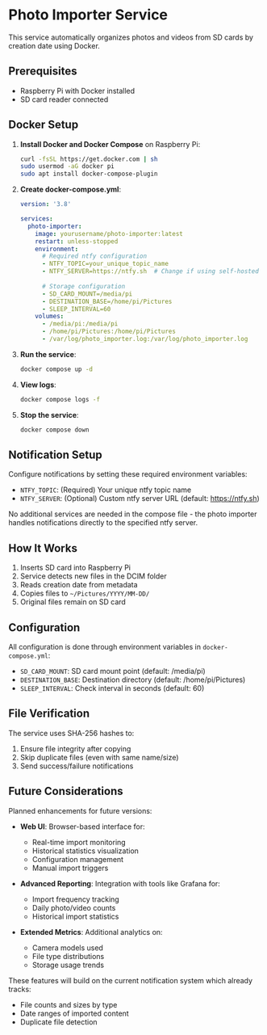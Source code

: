 # Photo Importer Service

This service automatically organizes photos and videos from SD cards by creation date using Docker.

## Prerequisites

- Raspberry Pi with Docker installed
- SD card reader connected

## Docker Setup

1. **Install Docker and Docker Compose** on Raspberry Pi:
   ```bash
   curl -fsSL https://get.docker.com | sh
   sudo usermod -aG docker pi
   sudo apt install docker-compose-plugin
   ```

2. **Create docker-compose.yml**:
   ```yaml
   version: '3.8'

   services:
     photo-importer:
       image: yourusername/photo-importer:latest
       restart: unless-stopped
       environment:
         # Required ntfy configuration
         - NTFY_TOPIC=your_unique_topic_name
         - NTFY_SERVER=https://ntfy.sh  # Change if using self-hosted server
         
         # Storage configuration
         - SD_CARD_MOUNT=/media/pi
         - DESTINATION_BASE=/home/pi/Pictures
         - SLEEP_INTERVAL=60
       volumes:
         - /media/pi:/media/pi
         - /home/pi/Pictures:/home/pi/Pictures
         - /var/log/photo_importer.log:/var/log/photo_importer.log
   ```

3. **Run the service**:
   ```bash
   docker compose up -d
   ```

4. **View logs**:
   ```bash
   docker compose logs -f
   ```

5. **Stop the service**:
   ```bash
   docker compose down
   ```

## Notification Setup

Configure notifications by setting these required environment variables:

- `NTFY_TOPIC`: (Required) Your unique ntfy topic name
- `NTFY_SERVER`: (Optional) Custom ntfy server URL (default: https://ntfy.sh)

No additional services are needed in the compose file - the photo importer handles notifications directly to the specified ntfy server.

## How It Works

1. Inserts SD card into Raspberry Pi
2. Service detects new files in the DCIM folder
3. Reads creation date from metadata
4. Copies files to `~/Pictures/YYYY/MM-DD/`
5. Original files remain on SD card

## Configuration

All configuration is done through environment variables in `docker-compose.yml`:

- `SD_CARD_MOUNT`: SD card mount point (default: /media/pi)
- `DESTINATION_BASE`: Destination directory (default: /home/pi/Pictures)
- `SLEEP_INTERVAL`: Check interval in seconds (default: 60)

## File Verification

The service uses SHA-256 hashes to:
1. Ensure file integrity after copying
2. Skip duplicate files (even with same name/size)
3. Send success/failure notifications

## Future Considerations

Planned enhancements for future versions:

- **Web UI**: Browser-based interface for:
  - Real-time import monitoring
  - Historical statistics visualization
  - Configuration management
  - Manual import triggers

- **Advanced Reporting**: Integration with tools like Grafana for:
  - Import frequency tracking
  - Daily photo/video counts
  - Historical import statistics

- **Extended Metrics**: Additional analytics on:
  - Camera models used
  - File type distributions
  - Storage usage trends

These features will build on the current notification system which already tracks:
- File counts and sizes by type
- Date ranges of imported content
- Duplicate file detection
